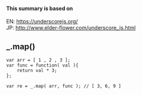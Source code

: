 #### This summary is based on  
EN: https://underscorejs.org/  
JP: http://www.elder-flower.com/underscore_js.html

## _.map()

```
var arr = [ 1 , 2 , 3 ];
var func = function( val ){
	return val * 3;
};

var re = _.map( arr, func ); // [ 3, 6, 9 ]
```
